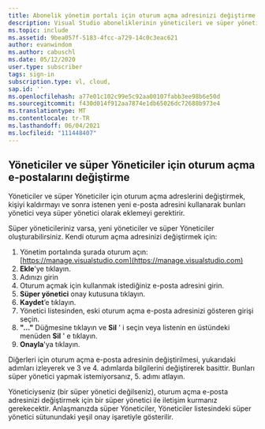 ```yaml
---
title: Abonelik yönetim portalı için oturum açma adresinizi değiştirme
description: Visual Studio aboneliklerinin yöneticileri ve süper yöneticileri için oturum açma e-posta adreslerini değiştirmeyi öğrenin
ms.topic: include
ms.assetid: 9bea057f-5183-4fcc-a729-14c0c3eac621
author: evanwindom
ms.author: cabuschl
ms.date: 05/12/2020
user.type: subscriber
tags: sign-in
subscription.type: vl, cloud,
sap.id: ''
ms.openlocfilehash: a77e01c102c99e5c92aa00107fabb3ee98b6e50d
ms.sourcegitcommit: f430d014f912aa7874e1db65026dc72688b973e4
ms.translationtype: MT
ms.contentlocale: tr-TR
ms.lasthandoff: 06/04/2021
ms.locfileid: "111448407"
---
```

## <a name="how-to-change-sign-in-emails-for-admins-and-super-admins"></a>Yöneticiler ve süper Yöneticiler için oturum açma e-postalarını değiştirme

Yöneticiler ve süper Yöneticiler için oturum açma adreslerini değiştirmek, kişiyi kaldırmayı ve sonra istenen yeni e-posta adresini kullanarak bunları yönetici veya süper yönetici olarak eklemeyi gerektirir. 

Süper yöneticileriniz varsa, yeni yöneticiler ve süper Yöneticiler oluşturabilirsiniz.  Kendi oturum açma adresinizi değiştirmek için:
1. Yönetim portalında şurada oturum açın: [https://manage.visualstudio.com](https://manage.visualstudio.com)
0. **Ekle**'ye tıklayın.
0. Adınızı girin 
0. Oturum açmak için kullanmak istediğiniz e-posta adresini girin.
0. **Süper yönetici** onay kutusuna tıklayın.
0. **Kaydet**’e tıklayın.
0. Yönetici listesinden, eski oturum açma e-posta adresinizi gösteren girişi seçin.
0. **"..."** Düğmesine tıklayın ve **Sil** ' i seçin veya listenin en üstündeki menüden **Sil** ' e tıklayın.
0. **Onayla**'ya tıklayın.

Diğerleri için oturum açma e-posta adresinin değiştirilmesi, yukarıdaki adımları izleyerek ve 3 ve 4. adımlarda bilgilerini değiştirerek basittir.  Bunları süper yönetici yapmak istemiyorsanız, 5. adımı atlayın.

Yöneticiyseniz (bir süper yönetici değilseniz), oturum açma e-posta adresinizi değiştirmek için bir süper yönetici ile iletişim kurmanız gerekecektir.  Anlaşmanızda süper Yöneticiler, Yöneticiler listesindeki süper yönetici sütunundaki yeşil onay işaretiyle gösterilir.  